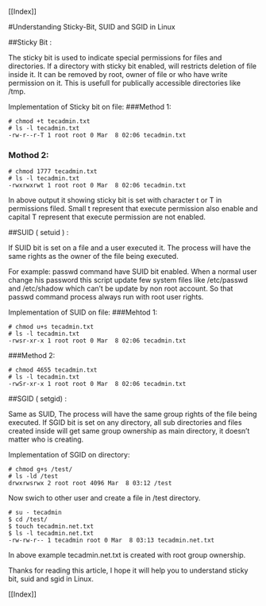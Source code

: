 [[Index]] 



#Understanding Sticky-Bit, SUID and SGID in Linux

##Sticky Bit :

The sticky bit is used to indicate special permissions for files and directories. If a directory with sticky bit enabled, will restricts deletion of file inside it. It can be removed by root, owner of file or who have write permission on it. This is usefull for publically accessible directories like /tmp.

Implementation of Sticky bit on file:
###Method 1:

```
# chmod +t tecadmin.txt
# ls -l tecadmin.txt
-rw-r--r-T 1 root root 0 Mar  8 02:06 tecadmin.txt
```


### Mothod 2:

```
# chmod 1777 tecadmin.txt
# ls -l tecadmin.txt
-rwxrwxrwt 1 root root 0 Mar  8 02:06 tecadmin.txt
```

In above output it showing sticky bit is set with character t or T in permissions filed. Small t represent that execute permission also enable and capital T represent that execute permission are not enabled.

##SUID ( setuid ) :

If SUID bit is set on a file and a user executed it. The process will have the same rights as the owner of the file being executed.

For example: passwd command have SUID bit enabled. When a normal user change his password this script update few system files like /etc/passwd and /etc/shadow which can’t be update by non root account. So that passwd command process always run with root user rights.

Implementation of SUID on file:
###Mehtod 1:

```
# chmod u+s tecadmin.txt
# ls -l tecadmin.txt
-rwsr-xr-x 1 root root 0 Mar  8 02:06 tecadmin.txt
```

###Method 2:

```
# chmod 4655 tecadmin.txt
# ls -l tecadmin.txt
-rwSr-xr-x 1 root root 0 Mar  8 02:06 tecadmin.txt
```

##SGID ( setgid) :

Same as SUID, The process will have the same group rights of the file being executed. If SGID bit is set on any directory, all sub directories and files created inside will get same group ownership as main directory, it doesn’t matter who is creating.

Implementation of SGID on directory:
```
# chmod g+s /test/
# ls -ld /test
drwxrwsrwx 2 root root 4096 Mar  8 03:12 /test
```

Now swich to other user and create a file in /test directory.

```
# su - tecadmin
$ cd /test/
$ touch tecadmin.net.txt
$ ls -l tecadmin.net.txt
-rw-rw-r-- 1 tecadmin root 0 Mar  8 03:13 tecadmin.net.txt
```

In above example tecadmin.net.txt is created with root group ownership.

Thanks for reading this article, I hope it will help you to understand sticky bit, suid and sgid in Linux.

[[Index]] 

